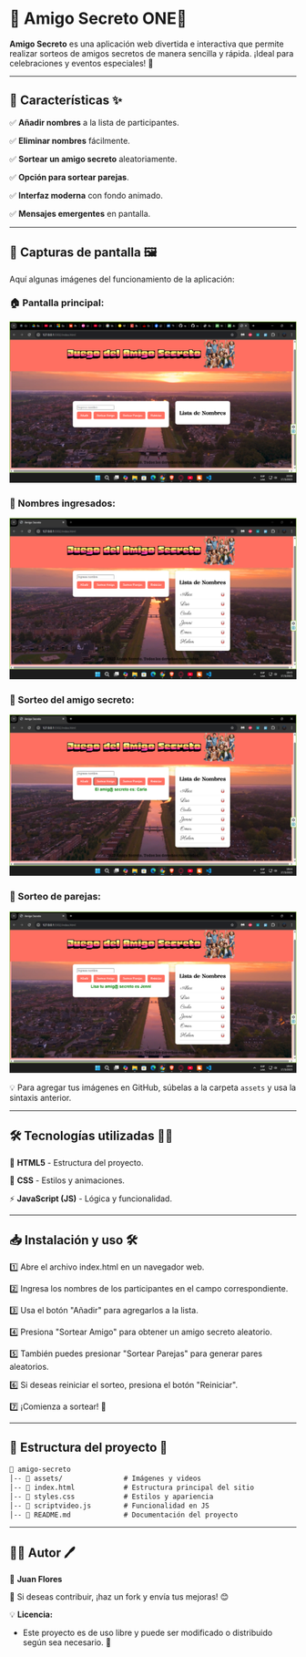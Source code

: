 # 🌟 Amigo Secreto ONE🎁

**Amigo Secreto** es una aplicación web divertida e interactiva que permite realizar sorteos de amigos secretos de manera sencilla y rápida. ¡Ideal para celebraciones y eventos especiales! 🎉

---

## 🚀 Características ✨

✅ **Añadir nombres** a la lista de participantes.

✅ **Eliminar nombres** fácilmente.

✅ **Sortear un amigo secreto** aleatoriamente.

✅ **Opción para sortear parejas**.

✅ **Interfaz moderna** con fondo animado.

✅ **Mensajes emergentes** en pantalla.

---

## 📸 Capturas de pantalla 🖼️

Aquí algunas imágenes del funcionamiento de la aplicación:

### 🏠 Pantalla principal:
![Pantalla Principal](./assets/pantallaprincipal.png)

### 📝 Nombres ingresados:
![Nombres ingresados](./assets/ingresodenombres.png)

### 🎁 Sorteo del amigo secreto:
![Sorteo Amigo Secreto](./assets/amigosecreto.png)

### 🔀 Sorteo de parejas:
![Sorteo de Parejas](./assets/parejasecreta.png)

💡 Para agregar tus imágenes en GitHub, súbelas a la carpeta `assets` y usa la sintaxis anterior.

---

## 🛠 Tecnologías utilizadas 🧑‍💻

🚀 **HTML5** - Estructura del proyecto.

🎨 **CSS** - Estilos y animaciones.

⚡ **JavaScript (JS)** - Lógica y funcionalidad.

---

## 📥 Instalación y uso 🛠️

1️⃣ Abre el archivo index.html en un navegador web. 

2️⃣ Ingresa los nombres de los participantes en el campo correspondiente.

3️⃣ Usa el botón "Añadir" para agregarlos a la lista. 

4️⃣ Presiona "Sortear Amigo" para obtener un amigo secreto aleatorio. 

5️⃣ También puedes presionar "Sortear Parejas" para generar pares aleatorios.

6️⃣ Si deseas reiniciar el sorteo, presiona el botón "Reiniciar".

7️⃣ ¡Comienza a sortear! 🎉

---

## 📂 Estructura del proyecto 📁
```
📂 amigo-secreto
│-- 📂 assets/               # Imágenes y videos
│-- 📜 index.html            # Estructura principal del sitio
│-- 📜 styles.css            # Estilos y apariencia
│-- 📜 scriptvideo.js        # Funcionalidad en JS
│-- 📜 README.md             # Documentación del proyecto
```

---

## 👨‍💻 Autor 🖊️

👤 **Juan Flores**

📢 Si deseas contribuir, ¡haz un fork y envía tus mejoras! 😊

💡 **Licencia:**
- Este proyecto es de uso libre y puede ser modificado o distribuido según sea necesario. 🚀



